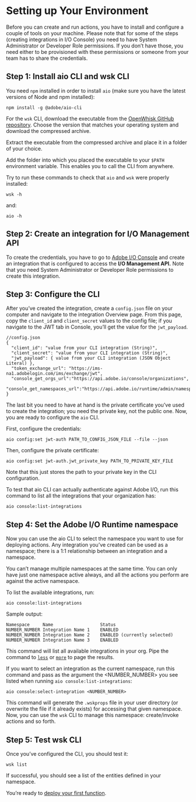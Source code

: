 # Setting up Your Environment

Before you can create and run actions, you have to install and configure a couple of tools on your machine. Please note that for some of the steps (creating integrations in I/O Console) you need to have System Administrator or Developer Role permissions. If you don&rsquo;t have those, you need either to be provisioned with these permissions or someone from your team has to share the credentials.

## Step 1: Install aio CLI and wsk CLI

You need `npm` installed in order to install `aio` (make sure you have the latest versions of Node and npm installed):

`npm install -g @adobe/aio-cli`

For the `wsk` CLI, download the executable from the [OpenWhisk GitHub repository](https://github.com/apache/incubator-openwhisk-cli/releases). Choose the version that matches your operating system and download the compressed archive.

Extract the executable from the compressed archive and place it in a folder of your choice.

Add the folder into which you placed the executable to your `$PATH` environment variable. This enables you to call the CLI from anywhere.

Try to run these commands to check that `aio` and `wsk` were properly installed:

`wsk -h`

and:

`aio -h`


## Step 2: Create an integration for I/O Management API

To create the credentials, you have to go to [Adobe I/O Console](https://console.adobe.io) and create an integration that is configured to access the **I/O Management API.** Note that you need System Administrator or Developer Role permissions to create this integration.

## Step 3: Configure the CLI

After you&rsquo;ve created the integration, create a `config.json` file on your computer and navigate to the integration Overview page. From this page, copy the `client_id` and `client_secret` values to the config file; if you navigate to the JWT tab in Console, you&rsquo;ll get the value for the `jwt_payload`.

```
//config.json 
{
  "client_id": "value from your CLI integration (String)",
  "client_secret": "value from your CLI integration (String)",
  "jwt_payload": { value from your CLI integration (JSON Object Literal) },
  "token_exchange_url": "https://ims-na1.adobelogin.com/ims/exchange/jwt",
  "console_get_orgs_url":"https://api.adobe.io/console/organizations",
  "console_get_namespaces_url":"https://api.adobe.io/runtime/admin/namespaces/"
}
```

The last bit you need to have at hand is the private certificate you&rsquo;ve used to create the integration; you need the private key, not the public one. Now, you are ready to configure the `aio` CLI.

First, configure the credentials:

`aio config:set jwt-auth PATH_TO_CONFIG_JSON_FILE --file --json`

Then, configure the private certificate:

`aio config:set jwt-auth.jwt_private_key PATH_TO_PRIVATE_KEY_FILE`

Note that this just stores the path to your private key in the CLI configuration.

To test that aio CLI can actually authenticate against Adobe I/O, run this command to list all the integrations that your organization has:

`aio console:list-integrations`

## Step 4: Set the Adobe I/O Runtime namespace

Now you can use the aio CLI to select the namespace you want to use for deploying actions. Any integration you&rsquo;ve created can be used as a namespace; there is a 1:1 relationship between an integration and a namespace. 

You can&rsquo;t manage multiple namespaces at the same time. You can only have just one namespace active always, and all the actions you perform are against the active namespace.

To list the available integrations, run:

`aio console:list-integrations`

Sample output: 

```
Namespace     Name                  Status
NUMBER_NUMBER Integration Name 1    ENABLED
NUMBER_NUMBER Integration Name 2    ENABLED (currently selected)
NUMBER_NUMBER Integration Name 3    ENABLED
```

This command will list all available integrations in your org. Pipe the command to [`less`](https://en.wikipedia.org/wiki/Less_(Unix)) or [`more`](https://en.wikipedia.org/wiki/More_(command)) to page the results. 

If you want to select an integration as the current namespace, run this command and pass as the argument the <NUMBER_NUMBER> you see listed when running `aio console:list-integrations`:

`aio console:select-integration <NUMBER_NUMBER>`

This command will generate the `.wskprops` file in your user directory (or overwrite the file if it already exists) for accessing that given namespace. Now, you can use the `wsk` CLI to manage this namespace: create/invoke actions and so forth.

## Step 5: Test wsk CLI

Once you&rsquo;ve configured the CLI, you should test it:

`wsk list`

If successful, you should see a list of the entities defined in your namespace.

You&rsquo;re ready to [deploy your first function](deploy.md).
